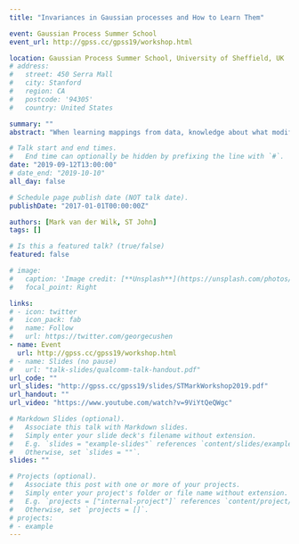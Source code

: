 ```yaml
---
title: "Invariances in Gaussian processes and How to Learn Them"

event: Gaussian Process Summer School
event_url: http://gpss.cc/gpss19/workshop.html

location: Gaussian Process Summer School, University of Sheffield, UK
# address:
#   street: 450 Serra Mall
#   city: Stanford
#   region: CA
#   postcode: '94305'
#   country: United States

summary: ""
abstract: "When learning mappings from data, knowledge about what modifications to the input leave the output unchanged can strongly improve generalisation. Exploiting these invariances is commonplace in many machine learning models, under the guise of convolutional structure or data augmentation. Choosing which invariances to use, however, is still done with humans in the loop, through trial-and-error and crossvalidation. In this talk, we will discuss how Gaussian processes can be constrained to exhibit invariances, and how this is useful for various applications. We will also show how invariances can be learned with backpropagation using tools from Bayesian model selection."

# Talk start and end times.
#   End time can optionally be hidden by prefixing the line with `#`.
date: "2019-09-12T13:00:00"
# date_end: "2019-10-10"
all_day: false

# Schedule page publish date (NOT talk date).
publishDate: "2017-01-01T00:00:00Z"

authors: [Mark van der Wilk, ST John]
tags: []

# Is this a featured talk? (true/false)
featured: false

# image:
#   caption: 'Image credit: [**Unsplash**](https://unsplash.com/photos/bzdhc5b3Bxs)'
#   focal_point: Right

links:
# - icon: twitter
#   icon_pack: fab
#   name: Follow
#   url: https://twitter.com/georgecushen
- name: Event
  url: http://gpss.cc/gpss19/workshop.html
# - name: Slides (no pause)
#   url: "talk-slides/qualcomm-talk-handout.pdf"
url_code: ""
url_slides: "http://gpss.cc/gpss19/slides/STMarkWorkshop2019.pdf"
url_handout: ""
url_video: "https://www.youtube.com/watch?v=9ViYtQeQWgc"

# Markdown Slides (optional).
#   Associate this talk with Markdown slides.
#   Simply enter your slide deck's filename without extension.
#   E.g. `slides = "example-slides"` references `content/slides/example-slides.md`.
#   Otherwise, set `slides = ""`.
slides: ""

# Projects (optional).
#   Associate this post with one or more of your projects.
#   Simply enter your project's folder or file name without extension.
#   E.g. `projects = ["internal-project"]` references `content/project/deep-learning/index.md`.
#   Otherwise, set `projects = []`.
# projects:
# - example
---
```

